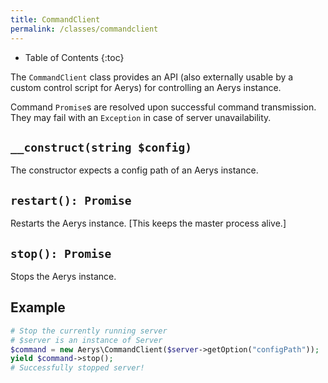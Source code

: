 ```yaml
---
title: CommandClient
permalink: /classes/commandclient
---
```


* Table of Contents
{:toc}

The `CommandClient` class provides an API (also externally usable by a custom control script for Aerys) for controlling an Aerys instance.

Command `Promise`s are resolved upon successful command transmission. They may fail with an `Exception` in case of server unavailability.

## `__construct(string $config)`

The constructor expects a config path of an Aerys instance.

## `restart(): Promise`

Restarts the Aerys instance. [This keeps the master process alive.]

## `stop(): Promise`

Stops the Aerys instance.

## Example

```php
# Stop the currently running server
# $server is an instance of Server
$command = new Aerys\CommandClient($server->getOption("configPath"));
yield $command->stop();
# Successfully stopped server!
```